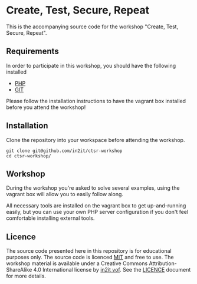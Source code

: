 # Create, Test, Secure, Repeat

This is the accompanying source code for the workshop "Create, Test, Secure, Repeat".

## Requirements

In order to participate in this workshop, you should have the following installed

- [PHP](http://php.net)
- [GIT](http://git-scm.org)

Please follow the installation instructions to have the vagrant box installed before you attend the workshop!

## Installation

Clone the repository into your workspace before attending the workshop.

    git clone git@github.com/in2it/ctsr-workshop
    cd ctsr-workshop/

## Workshop

During the workshop you're asked to solve several examples, using the vagrant box will allow you to easily follow along.

All necessary tools are installed on the vagrant box to get up-and-running easily, but you can use your own PHP server configuration if you don't feel comfortable installing external tools.

## Licence

The source code presented here in this repository is for educational purposes only. The source code is licenced [MIT](http://opensource.org/licenses/MIT) and free to use. The workshop material is available under a Creative Commons Attribution-ShareAlike 4.0 International license by [in2it vof](http://www.in2it.be). See the [LICENCE](LICENCE) document for more details.
